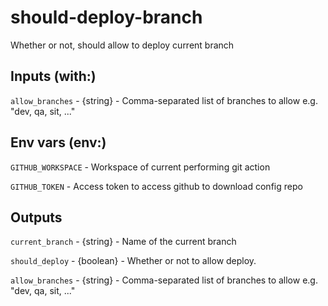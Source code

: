 # should-deploy-branch

Whether or not, should allow to deploy current branch

## Inputs (with:)

```allow_branches``` - {string} - Comma-separated list of branches to allow e.g. "dev, qa, sit, ..."

## Env vars (env:)

```GITHUB_WORKSPACE``` - Workspace of current performing git action

```GITHUB_TOKEN``` - Access token to access github to download config repo

## Outputs

```current_branch``` - {string} - Name of the current branch

```should_deploy``` - {boolean} - Whether or not to allow deploy.

```allow_branches``` - {string} - Comma-separated list of branches to allow e.g. "dev, qa, sit, ..."




